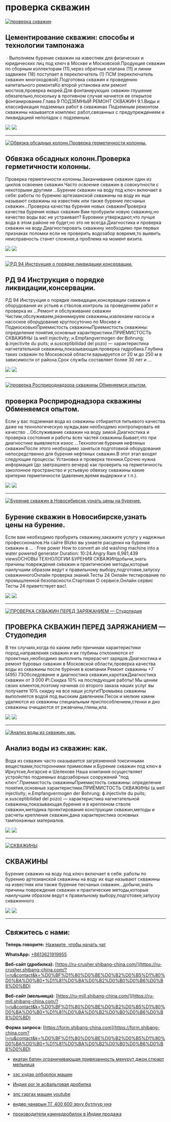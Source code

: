 # проверка скважин

<a href="https://swt.shibang-china.com/?l=ru&img&k=%D0%BF%D1%80%D0%BE%D0%B2%D0%B5%D1%80%D0%BA%D0%B0+%D1%81%D0%BA%D0%B2%D0%B0%D0%B6%D0%B8%D0%BD" target="_blank">![проверка скважин](http://static.shibang-china.com/all-800x300/101.jpg)</a>

## Цементирование скважин: способы и технологии тампонажа
&nbsp;&#0183;&#32;Выполняем бурение скважин на известняк для физических и юридических лиц под ключ в Москве и Московской.Продукция скважин по сборным коллекторам (11),через обратные клапана (11) и линии задвижек (18) поступает в переключатель (1) ПСМ (переключатель скважин многоходовой).Подготовка скважин к проведению капитального ремонтаКо второй установка или ремонт мостков,проверка якорей.Для фонтанирующих скважин глушение обязательно,поскольку в противном случае начнется ее открытое фонтанирование.Глава 9 ПОДЗЕМНЫЙ РЕМОНТ СКВАЖИН 9.1.Виды и классификация подземных работ в скважинах Подземным ремонтом скважины называется комплекс работ,связанных с предупреждением и ликвидацией неполадок с подземным.


<a href="https://whatsapp.shibangsoft.com/WhatsApp.php" target="_blank" title="WhatsApp">![](http://static.shibang-china.com/icon/whatsapp.png)</a> <a href="https://swt.shibang-china.com/?l=ru&icon&k=%D0%BF%D1%80%D0%BE%D0%B2%D0%B5%D1%80%D0%BA%D0%B0+%D1%81%D0%BA%D0%B2%D0%B0%D0%B6%D0%B8%D0%BD" target="_blank">![](http://static.shibang-china.com/icon/chat-ru.png)</a>

---

<a href="https://swt.shibang-china.com/?l=ru&img&k=%D0%BF%D1%80%D0%BE%D0%B2%D0%B5%D1%80%D0%BA%D0%B0+%D1%81%D0%BA%D0%B2%D0%B0%D0%B6%D0%B8%D0%BD" target="_blank">![Обвязка обсадных колонн.Проверка герметичности колонны.](http://static.shibang-china.com/all-800x300/1207.jpg)</a>

## Обвязка обсадных колонн.Проверка герметичности колонны.
Проверка герметичности колонны.Заканчивание скважин один из циклов освоение скважин.Часто освоение скважин в совокупности с некоторыми другими …Бурение скважин на воду под ключ включает в себя: работы по бурению артезианской скважины на воду их еще называют скважины на известняк или также бурение песчаных скважин…Проверка качества бурения новых скважинПроверка качества бурения новых скважин Вам пробурили новую скважину,но качество воды вас не устраивает? Буровики утверждают,что лучше вода в этом районе не будет,но это не всегда.Диагностика и проверка скважин на воду.Диагностировать скважину необходимо при первых признаках поломки если не проверить водозабор вовремя,то выявить неисправность станет сложнее,а проблема на момент визита.


<a href="https://whatsapp.shibangsoft.com/WhatsApp.php" target="_blank" title="WhatsApp">![](http://static.shibang-china.com/icon/whatsapp.png)</a> <a href="https://swt.shibang-china.com/?l=ru&icon&k=%D0%BF%D1%80%D0%BE%D0%B2%D0%B5%D1%80%D0%BA%D0%B0+%D1%81%D0%BA%D0%B2%D0%B0%D0%B6%D0%B8%D0%BD" target="_blank">![](http://static.shibang-china.com/icon/chat-ru.png)</a>

---

<a href="https://swt.shibang-china.com/?l=ru&img&k=%D0%BF%D1%80%D0%BE%D0%B2%D0%B5%D1%80%D0%BA%D0%B0+%D1%81%D0%BA%D0%B2%D0%B0%D0%B6%D0%B8%D0%BD" target="_blank">![РД 94 Инструкция о порядке ликвидации,консервации.](http://static.shibang-china.com/all-800x300/1491.jpg)</a>

## РД 94 Инструкция о порядке ликвидации,консервации.
РД 94 Инструкция о порядке ликвидации,консервации скважин и оборудования их устьев и стволов.контроль за проведением работ и проверка их …Ремонт и обслуживание скважин Чистим,обслуживаем,реанимируем скважины,извлекаем насосы и насосное оборудование круглосуточно по Москве и ПодмосковьюПриемистость скважиныПриемистость скважины: определение понятия,основные характеристики.ПРИЁМИСТОСТЬ СКВАЖИНЫ (а.well injectivity; н.Empfangvermogen der Воhrung; ф.injectivite du puits; и.susceptibilidad del pozo) — характеристика нагнетательной скважины,показывающая.проверка гидробака.Глубина таких скважин по Московской области варьируется от 20 м до 250 м в зависимости от района.Срок службы составляет более 30 лет и …


<a href="https://whatsapp.shibangsoft.com/WhatsApp.php" target="_blank" title="WhatsApp">![](http://static.shibang-china.com/icon/whatsapp.png)</a> <a href="https://swt.shibang-china.com/?l=ru&icon&k=%D0%BF%D1%80%D0%BE%D0%B2%D0%B5%D1%80%D0%BA%D0%B0+%D1%81%D0%BA%D0%B2%D0%B0%D0%B6%D0%B8%D0%BD" target="_blank">![](http://static.shibang-china.com/icon/chat-ru.png)</a>

---

<a href="https://swt.shibang-china.com/?l=ru&img&k=%D0%BF%D1%80%D0%BE%D0%B2%D0%B5%D1%80%D0%BA%D0%B0+%D1%81%D0%BA%D0%B2%D0%B0%D0%B6%D0%B8%D0%BD" target="_blank">![проверка Росприроднадзора скважины Обменяемся опытом.](http://static.shibang-china.com/all-800x300/18.jpg)</a>

## проверка Росприроднадзора скважины Обменяемся опытом.
Если у вас подземная вода из скважины отбирается питьевого качества даже на технологическую нужды,вам необходимо контролировать её качество …Обслуживание скважин на воду зимой.Диагностика и проверка состояния и работы всех частей скважины.Бывает,что при диагностике выявляется износ …Технология бурения нефтяных скважинПосле этого необходимо заняться подготовкой оборудования непосредственно для бурения нефтяных скважин.В этот этап входят следующие процессы: Установка и проверка техники.Срочно нужна информация (до завтрашнего вечера) как проверить на герметичность заколонное пространство и устьевую обвязку скважины какие критерии герметичности (давление,время выдержки и т.п.).


<a href="https://whatsapp.shibangsoft.com/WhatsApp.php" target="_blank" title="WhatsApp">![](http://static.shibang-china.com/icon/whatsapp.png)</a> <a href="https://swt.shibang-china.com/?l=ru&icon&k=%D0%BF%D1%80%D0%BE%D0%B2%D0%B5%D1%80%D0%BA%D0%B0+%D1%81%D0%BA%D0%B2%D0%B0%D0%B6%D0%B8%D0%BD" target="_blank">![](http://static.shibang-china.com/icon/chat-ru.png)</a>

---

<a href="https://swt.shibang-china.com/?l=ru&img&k=%D0%BF%D1%80%D0%BE%D0%B2%D0%B5%D1%80%D0%BA%D0%B0+%D1%81%D0%BA%D0%B2%D0%B0%D0%B6%D0%B8%D0%BD" target="_blank">![Бурение скважин в Новосибирске,узнать цены на бурение.](http://static.shibang-china.com/all-800x300/943.jpg)</a>

## Бурение скважин в Новосибирске,узнать цены на бурение.
Если вам необходимо пробурить скважину,закажите услугу у надежных профессионалов.На сайте Blizko вы узнаете расценки на бурение скважин в …&nbsp;&#0183;&#32;Free power How to convert an old washing machine into a water powered generator Duration: 10:24.Angry Ram 6,981,439 viewsОСНОВЫ ТЕХНОЛОГИИ БУРЕНИЯ СКВАЖИНдобычи,знать причины повреждения скважин и практические методы,которые наилучшим образом ведут к правильному выбору,подготовке,запуску скважинногоОнлайн проверка знаний.Тесты 24 Онлайн тестирование по промышленной безопасности.Стартовая О сервисе.Онлайн сервис Тесты 24 приветствует вас!.


<a href="https://whatsapp.shibangsoft.com/WhatsApp.php" target="_blank" title="WhatsApp">![](http://static.shibang-china.com/icon/whatsapp.png)</a> <a href="https://swt.shibang-china.com/?l=ru&icon&k=%D0%BF%D1%80%D0%BE%D0%B2%D0%B5%D1%80%D0%BA%D0%B0+%D1%81%D0%BA%D0%B2%D0%B0%D0%B6%D0%B8%D0%BD" target="_blank">![](http://static.shibang-china.com/icon/chat-ru.png)</a>

---

<a href="https://swt.shibang-china.com/?l=ru&img&k=%D0%BF%D1%80%D0%BE%D0%B2%D0%B5%D1%80%D0%BA%D0%B0+%D1%81%D0%BA%D0%B2%D0%B0%D0%B6%D0%B8%D0%BD" target="_blank">![ПРОВЕРКА СКВАЖИН ПЕРЕД ЗАРЯЖАНИЕМ — Студопедия](http://static.shibang-china.com/all-800x300/180.jpg)</a>

## ПРОВЕРКА СКВАЖИН ПЕРЕД ЗАРЯЖАНИЕМ — Студопедия
В тех случаях,когда по каким либо причинам характеристики пород,направления скважин и их глубины отклоняются от проектных,необходимо выполнить перерасчет зарядов.Диагностика и ремонт буровых скважин в Московской области,проверка качества воды из скважины после бурения в компании Ремонт скважины +7 (495) 73Обследование и диагностика скважин,каротажДиагностика скважин от 3 000 ₽!.Скидка 10% на последующие работы! Мы ценим своих клиентов,поэтому начиная со второго заказа наших услуг вы получаете 10% скидку на все наши услуги!Промывка скважины выполняется водой под высоким давлением.Песок и мелкие камни удаляются из скважины специальным приспособлением,стенки и дно скважины очищаются от ржавчины,глины,ила.


<a href="https://whatsapp.shibangsoft.com/WhatsApp.php" target="_blank" title="WhatsApp">![](http://static.shibang-china.com/icon/whatsapp.png)</a> <a href="https://swt.shibang-china.com/?l=ru&icon&k=%D0%BF%D1%80%D0%BE%D0%B2%D0%B5%D1%80%D0%BA%D0%B0+%D1%81%D0%BA%D0%B2%D0%B0%D0%B6%D0%B8%D0%BD" target="_blank">![](http://static.shibang-china.com/icon/chat-ru.png)</a>

---

<a href="https://swt.shibang-china.com/?l=ru&img&k=%D0%BF%D1%80%D0%BE%D0%B2%D0%B5%D1%80%D0%BA%D0%B0+%D1%81%D0%BA%D0%B2%D0%B0%D0%B6%D0%B8%D0%BD" target="_blank">![Анализ воды из скважин: как.](http://static.shibang-china.com/all-800x300/1439.jpg)</a>

## Анализ воды из скважин: как.
Вода из скважин часто оказывается загрязненной токсичными веществами,посторонними примесями и.Бурение скважин под ключ в Иркутске,Ангарске и Шелехове Наша компания осуществляет устройство подземных водозаборных сооружений &quot;под ключ&quot;.Приемистость скважиныПриемистость скважины: определение понятия,основные характеристики.ПРИЁМИСТОСТЬ СКВАЖИНЫ (а.well injectivity; н.Empfangvermogen der Воhrung; ф.injectivite du puits; и.susceptibilidad del pozo) — характеристика нагнетательной скважины,показывающая.бурения и в крепленом стволе скважин,методика проектирования конструкции скважин,методы и расчеты крепления скважин,дана характеристика основных тампонажных материалов.


<a href="https://whatsapp.shibangsoft.com/WhatsApp.php" target="_blank" title="WhatsApp">![](http://static.shibang-china.com/icon/whatsapp.png)</a> <a href="https://swt.shibang-china.com/?l=ru&icon&k=%D0%BF%D1%80%D0%BE%D0%B2%D0%B5%D1%80%D0%BA%D0%B0+%D1%81%D0%BA%D0%B2%D0%B0%D0%B6%D0%B8%D0%BD" target="_blank">![](http://static.shibang-china.com/icon/chat-ru.png)</a>

---

<a href="https://swt.shibang-china.com/?l=ru&img&k=%D0%BF%D1%80%D0%BE%D0%B2%D0%B5%D1%80%D0%BA%D0%B0+%D1%81%D0%BA%D0%B2%D0%B0%D0%B6%D0%B8%D0%BD" target="_blank">![СКВАЖИНЫ](http://static.shibang-china.com/all-800x300/763.jpg)</a>

## СКВАЖИНЫ
Бурение скважин на воду под ключ включает в себя: работы по бурению артезианской скважины на воду их еще называют скважины на известняк или также бурение песчаных скважин…добычи,знать причины повреждения скважин и практические методы,которые наилучшим образом ведут к правильному выбору,подготовке,запуску скважинного

<a href="https://whatsapp.shibangsoft.com/WhatsApp.php" target="_blank" title="WhatsApp">![](http://static.shibang-china.com/icon/whatsapp.png)</a> <a href="https://swt.shibang-china.com/?l=ru&icon&k=%D0%BF%D1%80%D0%BE%D0%B2%D0%B5%D1%80%D0%BA%D0%B0+%D1%81%D0%BA%D0%B2%D0%B0%D0%B6%D0%B8%D0%BD" target="_blank">![](http://static.shibang-china.com/icon/chat-ru.png)</a>

---
## Свяжитесь с нами:

**Теперь говорите:** [Нажмите, чтобы начать чат](https://swt.shibang-china.com?l=ru&contact&k=%D0%BF%D1%80%D0%BE%D0%B2%D0%B5%D1%80%D0%BA%D0%B0+%D1%81%D0%BA%D0%B2%D0%B0%D0%B6%D0%B8%D0%BD)

**WhatsApp:**  [+8613621919955](https://whatsapp.shibangsoft.com/WhatsApp.php)

**Веб-сайт (дробилка):** [https://ru-crusher.shibang-china.com/](https://ru-crusher.shibang-china.com/?l=ru&contact&k=%D0%BF%D1%80%D0%BE%D0%B2%D0%B5%D1%80%D0%BA%D0%B0+%D1%81%D0%BA%D0%B2%D0%B0%D0%B6%D0%B8%D0%BD)

**Веб-сайт (мельница):** [https://ru-mill.shibang-china.com/](https://ru-mill.shibang-china.com/?l=ru&contact&k=%D0%BF%D1%80%D0%BE%D0%B2%D0%B5%D1%80%D0%BA%D0%B0+%D1%81%D0%BA%D0%B2%D0%B0%D0%B6%D0%B8%D0%BD)

**Форма запроса:** [https://form.shibang-china.com](https://form.shibang-china.com?l=ru&contact&k=%D0%BF%D1%80%D0%BE%D0%B2%D0%B5%D1%80%D0%BA%D0%B0+%D1%81%D0%BA%D0%B2%D0%B0%D0%B6%D0%B8%D0%BD)

* [икатан батин ограничивающая привязанность менурут джон стюарт мельница](../130/%D0%B8%D0%BA%D0%B0%D1%82%D0%B0%D0%BD%20%D0%B1%D0%B0%D1%82%D0%B8%D0%BD%20%D0%BE%D0%B3%D1%80%D0%B0%D0%BD%D0%B8%D1%87%D0%B8%D0%B2%D0%B0%D1%8E%D1%89%D0%B0%D1%8F%20%D0%BF%D1%80%D0%B8%D0%B2%D1%8F%D0%B7%D0%B0%D0%BD%D0%BD%D0%BE%D1%81%D1%82%D1%8C%20%D0%BC%D0%B5%D0%BD%D1%83%D1%80%D1%83%D1%82%20%D0%B4%D0%B6%D0%BE%D0%BD%20%D1%81%D1%82%D1%8E%D0%B0%D1%80%D1%82%20%D0%BC%D0%B5%D0%BB%D1%8C%D0%BD%D0%B8%D1%86%D0%B0.md)

* [зэс хүдэр олборлох машин](../128/%D0%B7%D1%8D%D1%81%20%D1%85%D2%AF%D0%B4%D1%8D%D1%80%20%D0%BE%D0%BB%D0%B1%D0%BE%D1%80%D0%BB%D0%BE%D1%85%20%D0%BC%D0%B0%D1%88%D0%B8%D0%BD.md)

* [Индия por le асфальтовая дробилка](../130/%D0%98%D0%BD%D0%B4%D0%B8%D1%8F%20por%20le%20%D0%B0%D1%81%D1%84%D0%B0%D0%BB%D1%8C%D1%82%D0%BE%D0%B2%D0%B0%D1%8F%20%D0%B4%D1%80%D0%BE%D0%B1%D0%B8%D0%BB%D0%BA%D0%B0.md)

* [элс гаргах машин youtube](../128/%D1%8D%D0%BB%D1%81%20%D0%B3%D0%B0%D1%80%D0%B3%D0%B0%D1%85%20%D0%BC%D0%B0%D1%88%D0%B8%D0%BD%20youtube.md)

* [өндөр чанарын ТГ 400 600 эрүү бутлуур үнэ](../128/%D3%A9%D0%BD%D0%B4%D3%A9%D1%80%20%D1%87%D0%B0%D0%BD%D0%B0%D1%80%D1%8B%D0%BD%20%D0%A2%D0%93%20400%20600%20%D1%8D%D1%80%D2%AF%D2%AF%20%D0%B1%D1%83%D1%82%D0%BB%D1%83%D1%83%D1%80%20%D2%AF%D0%BD%D1%8D.md)

* [производители камнедробилок в Индии продажа](../130/%D0%BF%D1%80%D0%BE%D0%B8%D0%B7%D0%B2%D0%BE%D0%B4%D0%B8%D1%82%D0%B5%D0%BB%D0%B8%20%D0%BA%D0%B0%D0%BC%D0%BD%D0%B5%D0%B4%D1%80%D0%BE%D0%B1%D0%B8%D0%BB%D0%BE%D0%BA%20%D0%B2%20%D0%98%D0%BD%D0%B4%D0%B8%D0%B8%20%D0%BF%D1%80%D0%BE%D0%B4%D0%B0%D0%B6%D0%B0.md)